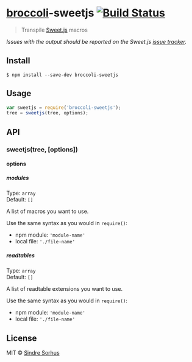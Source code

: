 # [broccoli](https://github.com/joliss/broccoli)-sweetjs [![Build Status](https://travis-ci.org/sindresorhus/broccoli-sweetjs.svg?branch=master)](https://travis-ci.org/sindresorhus/broccoli-sweetjs)

> Transpile [Sweet.js](https://github.com/mozilla/sweet.js) macros

*Issues with the output should be reported on the Sweet.js [issue tracker](https://github.com/mozilla/sweet.js/issues).*


## Install

```
$ npm install --save-dev broccoli-sweetjs
```


## Usage

```js
var sweetjs = require('broccoli-sweetjs');
tree = sweetjs(tree, options);
```


## API

### sweetjs(tree, [options])

#### options

##### modules

Type: `array`  
Default: `[]`

A list of macros you want to use.

Use the same syntax as you would in `require()`:

- npm module: `'module-name'`
- local file: `'./file-name'`

##### readtables

Type: `array`  
Default: `[]`

A list of readtable extensions you want to use.

Use the same syntax as you would in `require()`:

- npm module: `'module-name'`
- local file: `'./file-name'`


## License

MIT © [Sindre Sorhus](http://sindresorhus.com)
